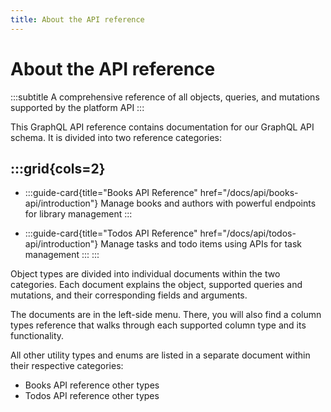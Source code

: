 ```yaml
---
title: About the API reference
---
```


# About the API reference
:::subtitle
A comprehensive reference of all objects, queries, and mutations supported by the platform API
:::

This GraphQL API reference contains documentation for our GraphQL API schema. It is divided into two reference categories:

:::grid{cols=2}
- 
  - 
    :::guide-card{title="Books API Reference" href="/docs/api/books-api/introduction"}
    Manage books and authors with powerful endpoints for library management
    :::

  - 
    :::guide-card{title="Todos API Reference" href="/docs/api/todos-api/introduction"}
    Manage tasks and todo items using APIs for task management
    :::
:::

Object types are divided into individual documents within the two categories. Each document explains the object, supported queries and mutations, and their corresponding fields and arguments.

The documents are in the left-side menu. There, you will also find a column types reference that walks through each supported column type and its functionality.

All other utility types and enums are listed in a separate document within their respective categories:
* Books API reference other types
* Todos API reference other types

